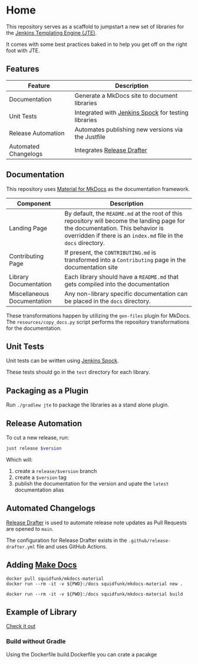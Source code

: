 # Home

This repository serves as a scaffold to jumpstart a new set of libraries for the [Jenkins Templating Engine (JTE)](https://jenkinsci.github.io/templating-engine-plugin).

It comes with some best practices baked in to help you get off on the right foot with JTE.

## Features

| Feature              | Description                                                                                          |
|----------------------|------------------------------------------------------------------------------------------------------|
| Documentation        | Generate a MkDocs site to document libraries                                                         |
| Unit Tests           | Integrated with [Jenkins Spock](https://github.com/ExpediaGroup/jenkins-spock) for testing libraries |
| Release Automation   | Automates publishing new versions via the Justfile                                                   |
| Automated Changelogs | Integrates [Release Drafter](https://github.com/release-drafter/release-drafter)                     |

## Documentation

This repository uses [Material for MkDocs](https://squidfunk.github.io/mkdocs-material/) as the documentation framework.

| Component                   | Description                                                                                                                                                                                        |
|-----------------------------|----------------------------------------------------------------------------------------------------------------------------------------------------------------------------------------------------|
| Landing Page                | By default, the `README.md` at the root of this repository will become the landing page for the documentation. This behavior is overridden if there is an `index.md` file in the `docs` directory. |
| Contributing Page           | If present, the `CONTRIBUTING.md` is transformed into a `Contributing` page in the documentation site                                                                                              |
| Library Documentation       | Each library should have a `README.md` that gets compiled into the documentation                                                                                                                   |
| Miscellaneous Documentation | Any non-library specific documentation can be placed in the `docs` directory.                                                                                                                      |

These transformations happen by utilizing the `gen-files` plugin for MkDocs.
The `resources/copy_docs.py` script performs the repository transformations for the documentation.

## Unit Tests

Unit tests can be written using [Jenkins Spock](https://github.com/ExpediaGroup/jenkins-spock).

These tests should go in the `test` directory for each library.

## Packaging as a Plugin

Run `./gradlew jte` to package the libraries as a stand alone plugin.

## Release Automation

To cut a new release, run:

``` bash
just release $version
```

Which will:

1. create a `release/$version` branch
2. create a `$version` tag
3. publish the documentation for the version and upate the `latest` documentation alias

## Automated Changelogs

[Release Drafter](https://github.com/release-drafter/release-drafter) is used to automate release note updates as Pull Requests are opened to `main`. 

The configuration for Release Drafter exists in the `.github/release-drafter.yml` file and uses GitHub Actions. 


## Adding [Make Docs](https://squidfunk.github.io/mkdocs-material/getting-started/#with-docker)

```shell
docker pull squidfunk/mkdocs-material
docker run --rm -it -v ${PWD}:/docs squidfunk/mkdocs-material new .

docker run --rm -it -v ${PWD}:/docs squidfunk/mkdocs-material build
```

## Example of Library

[Check it out](https://github.com/ExpediaGroup/jenkins-spock/tree/master/examples/shared-library)

### Build without Gradle

Using the Dockerfile build.Dockerfile you can crate a pacakge